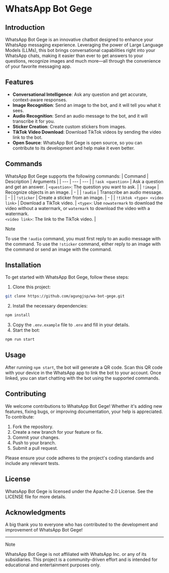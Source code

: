 # WhatsApp Bot Gege

## Introduction
WhatsApp Bot Gege is an innovative chatbot designed to enhance your WhatsApp messaging experience. Leveraging the power of Large Language Models (LLMs), this bot brings conversational capabilities right into your WhatsApp chats, making it easier than ever to get answers to your questions, recognize images and much more—all through the convenience of your favorite messaging app.

## Features
- **Conversational Intelligence**: Ask any question and get accurate, context-aware responses.
- **Image Recognition**: Send an image to the bot, and it will tell you what it sees.
- **Audio Recognition**: Send an audio message to the bot, and it will transcribe it for you.
- **Sticker Creation**: Create custom stickers from images.
- **TikTok Video Download**: Download TikTok videos by sending the video link to the bot.
- **Open Source**: WhatsApp Bot Gege is open source, so you can contribute to its development and help make it even better.

## Commands
WhatsApp Bot Gege supports the following commands:
| Command | Description | Arguments |
| --- | --- | --- |
| `!ask <question>` | Ask a question and get an answer. | `<question>`: The question you want to ask. |
| `!image` | Recognize objects in an image. | - |
| `!audio` | Transcribe an audio message. | - |
| `!sticker` | Create a sticker from an image. | - |
| `!tiktok <type> <video link>` | Download a TikTok video. | `<type>`: Use `nowatermark` to download the video without a watermark, or `watermark` to download the video with a watermark. <br>`<video link>`: The link to the TikTok video. |

> [!NOTE]
> To use the `!audio` command, you must first reply to an audio message with the command.
> To use the `!sticker` command, either reply to an image with the command or send an image with the command.

## Installation
To get started with WhatsApp Bot Gege, follow these steps:

1. Clone this project:
```bash
git clone https://github.com/agungjsp/wa-bot-gege.git
```
2. Install the necessary dependencies:
```bash
npm install
```
3. Copy the `.env.example` file to `.env` and fill in your details.
4. Start the bot:
```bash
npm run start
````

## Usage
After running `npm start`, the bot will generate a QR code. Scan this QR code with your device in the WhatsApp app to link the bot to your account. Once linked, you can start chatting with the bot using the supported commands.

## Contributing
We welcome contributions to WhatsApp Bot Gege! Whether it's adding new features, fixing bugs, or improving documentation, your help is appreciated. To contribute:

1. Fork the repository.
2. Create a new branch for your feature or fix.
3. Commit your changes.
4. Push to your branch.
5. Submit a pull request.

Please ensure your code adheres to the project's coding standards and include any relevant tests.

## License
WhatsApp Bot Gege is licensed under the Apache-2.0 License. See the LICENSE file for more details.

## Acknowledgments
A big thank you to everyone who has contributed to the development and improvement of WhatsApp Bot Gege!

---

> [!NOTE]
> WhatsApp Bot Gege is not affiliated with WhatsApp Inc. or any of its subsidiaries. This project is a community-driven effort and is intended for educational and entertainment purposes only.